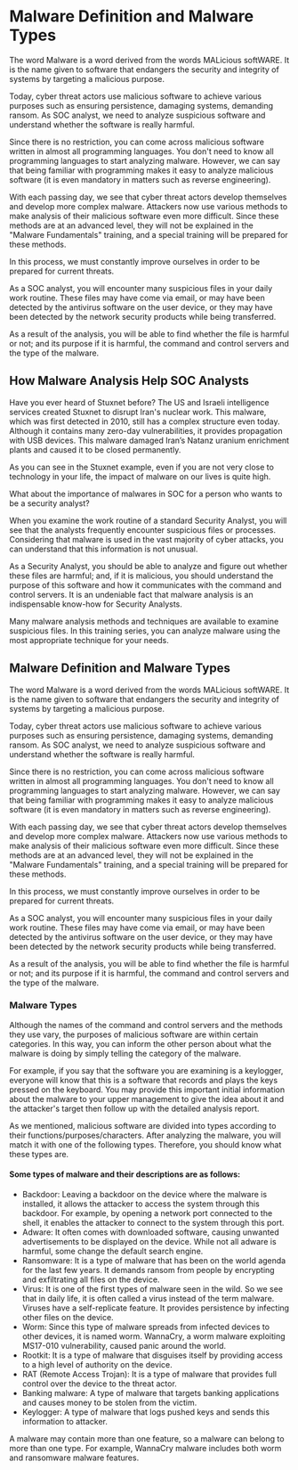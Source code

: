# Malware Definition and Malware Types
The word Malware is a word derived from the words MALicious softWARE. 
It is the name given to software that endangers the security and integrity of systems by targeting a malicious purpose.

Today, cyber threat actors use malicious software to achieve various purposes such as ensuring persistence, damaging systems, demanding ransom. 
As SOC analyst, we need to analyze suspicious software and understand whether the software is really harmful.

Since there is no restriction, you can come across malicious software written in almost all programming languages. 
You don't need to know all programming languages ​​to start analyzing malware. 
However, we can say that being familiar with programming makes it easy to analyze malicious software (it is even mandatory in matters such as reverse engineering).

With each passing day, we see that cyber threat actors develop themselves and develop more complex malware. 
Attackers now use various methods to make analysis of their malicious software even more difficult. 
Since these methods are at an advanced level, they will not be explained in the "Malware Fundamentals" training, and a special training will be prepared for these methods.

In this process, we must constantly improve ourselves in order to be prepared for current threats.

As a SOC analyst, you will encounter many suspicious files in your daily work routine. 
These files may have come via email, or may have been detected by the antivirus software on the user device, or they may have been detected by the network security products while being transferred. 

As a result of the analysis, you will be able to find whether the file is harmful or not; and its purpose if it is harmful, the command and control servers and the type of the malware.

## How Malware Analysis Help SOC Analysts
Have you ever heard of Stuxnet before? The US and Israeli intelligence services created Stuxnet to disrupt Iran's nuclear work. 
This malware, which was first detected in 2010, still has a complex structure even today. 
Although it contains many zero-day vulnerabilities, it provides propagation with USB devices. 
This malware damaged Iran’s Natanz uranium enrichment plants and caused it to be closed permanently.

As you can see in the Stuxnet example, even if you are not very close to technology in your life, the impact of malware on our lives is quite high.

What about the importance of malwares in SOC for a person who wants to be a security analyst?

When you examine the work routine of a standard Security Analyst, you will see that the analysts frequently encounter suspicious files or processes. 
Considering that malware is used in the vast majority of cyber attacks, you can understand that this information is not unusual.

As a Security Analyst, you should be able to analyze and figure out whether these files are harmful; and, if it is malicious, you should understand the purpose of this software and how it communicates with the command and control servers. 
It is an undeniable fact that malware analysis is an indispensable know-how for Security Analysts.

Many malware analysis methods and techniques are available to examine suspicious files. 
In this training series, you can analyze malware using the most appropriate technique for your needs.

## Malware Definition and Malware Types
The word Malware is a word derived from the words MALicious softWARE. It is the name given to software that endangers the security and integrity of systems by targeting a malicious purpose.

Today, cyber threat actors use malicious software to achieve various purposes such as ensuring persistence, damaging systems, demanding ransom. 
As SOC analyst, we need to analyze suspicious software and understand whether the software is really harmful.

Since there is no restriction, you can come across malicious software written in almost all programming languages. You don't need to know all programming languages ​​to start analyzing malware. 
However, we can say that being familiar with programming makes it easy to analyze malicious software (it is even mandatory in matters such as reverse engineering).

With each passing day, we see that cyber threat actors develop themselves and develop more complex malware. 
Attackers now use various methods to make analysis of their malicious software even more difficult. 
Since these methods are at an advanced level, they will not be explained in the "Malware Fundamentals" training, and a special training will be prepared for these methods.

In this process, we must constantly improve ourselves in order to be prepared for current threats.

As a SOC analyst, you will encounter many suspicious files in your daily work routine. 
These files may have come via email, or may have been detected by the antivirus software on the user device, or they may have been detected by the network security products while being transferred. 

As a result of the analysis, you will be able to find whether the file is harmful or not; and its purpose if it is harmful, the command and control servers and the type of the malware.

### Malware Types
Although the names of the command and control servers and the methods they use vary, the purposes of malicious software are within certain categories. 
In this way, you can inform the other person about what the malware is doing by simply telling the category of the malware.

For example, if you say that the software you are examining is a keylogger, everyone will know that this is a software that records and plays the keys pressed on the keyboard. You may provide this important initial information about the malware to your upper management to give the idea about it and the attacker's target then follow up with the detailed analysis report.

As we mentioned, malicious software are divided into types according to their functions/purposes/characters. After analyzing the malware, you will match it with one of the following types. Therefore, you should know what these types are.

#### Some types of malware and their descriptions are as follows:

- Backdoor: Leaving a backdoor on the device where the malware is installed, it allows the attacker to access the system through this backdoor. 
For example, by opening a network port connected to the shell, it enables the attacker to connect to the system through this port.
- Adware: It often comes with downloaded software, causing unwanted advertisements to be displayed on the device. 
While not all adware is harmful, some change the default search engine.
- Ransomware: It is a type of malware that has been on the world agenda for the last few years. It demands ransom from people by encrypting and exfiltrating all files on the device.
- Virus: It is one of the first types of malware seen in the wild. So we see that in daily life, it is often called a virus instead of the term malware. Viruses have a self-replicate feature. It provides persistence by infecting other files on the device.
- Worm: Since this type of malware spreads from infected devices to other devices, it is named worm. WannaCry, a worm malware exploiting MS17-010 vulnerability, caused panic around the world.
- Rootkit: It is a type of malware that disguises itself by providing access to a high level of authority on the device.
- RAT (Remote Access Trojan): It is a type of malware that provides full control over the device to the threat actor.
- Banking malware: A type of malware that targets banking applications and causes money to be stolen from the victim.
- Keylogger: A type of malware that logs pushed keys and sends this information to attacker.


A malware may contain more than one feature, so a malware can belong to more than one type. 
For example, WannaCry malware includes both worm and ransomware malware features.


